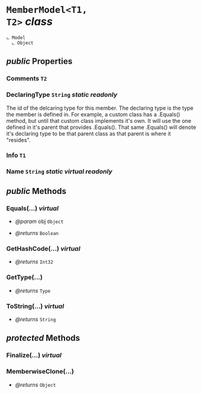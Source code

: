 # <code><span title="undefined">MemberModel</span><<span title="undefined">T1</span>, <span title="undefined">T2</span>></code> *class*

```
ட Model
  ட Object
```



## *public* Properties

### Comments <code><span title="undefined">T2</span></code>



### DeclaringType <code><span title="undefined">String</span></code> *static* *readonly*

The id of the delcaring type for this member. The declaring type is 
the type the member is defined in. For example, a custom class has a .Equals()
method, but until that custom class implements it's own. It will use the one defined
in it's parent that provides .Equals(). That same .Equals() will denote it's declaring type to
be that parent class as that parent is where it "resides".

### Info <code><span title="undefined">T1</span></code>



### Name <code><span title="undefined">String</span></code> *static* *virtual* *readonly*





## *public* Methods

### Equals(...) *virtual*



- *@param* obj <code><span title="undefined">Object</span></code>

- *@returns* <code><span title="undefined">Boolean</span></code>

### GetHashCode(...) *virtual*



- *@returns* <code><span title="undefined">Int32</span></code>

### GetType(...)



- *@returns* <code><span title="undefined">Type</span></code>

### ToString(...) *virtual*



- *@returns* <code><span title="undefined">String</span></code>

## *protected* Methods

### Finalize(...) *virtual*





### MemberwiseClone(...)



- *@returns* <code><span title="undefined">Object</span></code>